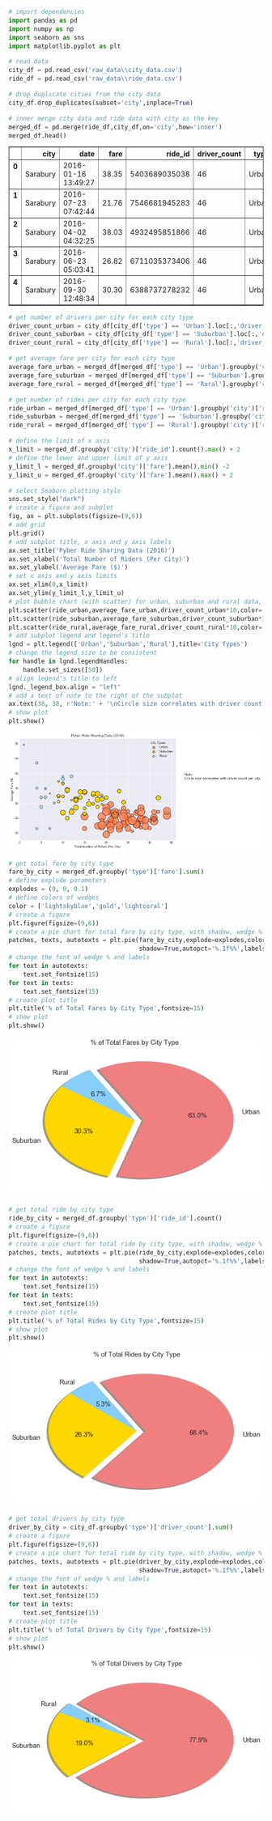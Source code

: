 

```python
# import dependencies
import pandas as pd
import numpy as np
import seaborn as sns
import matplotlib.pyplot as plt
```


```python
# read data
city_df = pd.read_csv('raw_data\\city_data.csv')
ride_df = pd.read_csv('raw_data\\ride_data.csv')
```


```python
# drop duplicate cities from the city data
city_df.drop_duplicates(subset='city',inplace=True)
```


```python
# inner merge city data and ride data with city as the key
merged_df = pd.merge(ride_df,city_df,on='city',how='inner')
merged_df.head()
```




<div>
<style>
    .dataframe thead tr:only-child th {
        text-align: right;
    }

    .dataframe thead th {
        text-align: left;
    }

    .dataframe tbody tr th {
        vertical-align: top;
    }
</style>
<table border="1" class="dataframe">
  <thead>
    <tr style="text-align: right;">
      <th></th>
      <th>city</th>
      <th>date</th>
      <th>fare</th>
      <th>ride_id</th>
      <th>driver_count</th>
      <th>type</th>
    </tr>
  </thead>
  <tbody>
    <tr>
      <th>0</th>
      <td>Sarabury</td>
      <td>2016-01-16 13:49:27</td>
      <td>38.35</td>
      <td>5403689035038</td>
      <td>46</td>
      <td>Urban</td>
    </tr>
    <tr>
      <th>1</th>
      <td>Sarabury</td>
      <td>2016-07-23 07:42:44</td>
      <td>21.76</td>
      <td>7546681945283</td>
      <td>46</td>
      <td>Urban</td>
    </tr>
    <tr>
      <th>2</th>
      <td>Sarabury</td>
      <td>2016-04-02 04:32:25</td>
      <td>38.03</td>
      <td>4932495851866</td>
      <td>46</td>
      <td>Urban</td>
    </tr>
    <tr>
      <th>3</th>
      <td>Sarabury</td>
      <td>2016-06-23 05:03:41</td>
      <td>26.82</td>
      <td>6711035373406</td>
      <td>46</td>
      <td>Urban</td>
    </tr>
    <tr>
      <th>4</th>
      <td>Sarabury</td>
      <td>2016-09-30 12:48:34</td>
      <td>30.30</td>
      <td>6388737278232</td>
      <td>46</td>
      <td>Urban</td>
    </tr>
  </tbody>
</table>
</div>




```python
# get number of drivers per city for each city type
driver_count_urban = city_df[city_df['type'] == 'Urban'].loc[:,'driver_count']
driver_count_suburban = city_df[city_df['type'] == 'Suburban'].loc[:,'driver_count']
driver_count_rural = city_df[city_df['type'] == 'Rural'].loc[:,'driver_count']
```


```python
# get average fare per city for each city type
average_fare_urban = merged_df[merged_df['type'] == 'Urban'].groupby('city')['fare'].mean()
average_fare_suburban = merged_df[merged_df['type'] == 'Suburban'].groupby('city')['fare'].mean()
average_fare_rural = merged_df[merged_df['type'] == 'Rural'].groupby('city')['fare'].mean()
```


```python
# get number of rides per city for each city type
ride_urban = merged_df[merged_df['type'] == 'Urban'].groupby('city')['ride_id'].count()
ride_suburban = merged_df[merged_df['type'] == 'Suburban'].groupby('city')['ride_id'].count()
ride_rural = merged_df[merged_df['type'] == 'Rural'].groupby('city')['ride_id'].count()
```


```python
# define the limit of x axis
x_limit = merged_df.groupby('city')['ride_id'].count().max() + 2
# define the lower and upper limit of y axis
y_limit_l = merged_df.groupby('city')['fare'].mean().min() -2
y_limit_u = merged_df.groupby('city')['fare'].mean().max() + 2
```


```python
# select Seaborn plotting style
sns.set_style("dark")
# create a figure and subplot
fig, ax = plt.subplots(figsize=(9,6))
# add grid
plt.grid()
# add subplot title, x axis and y axis labels
ax.set_title('Pyber Ride Sharing Data (2016)')
ax.set_xlabel('Total Number of Riders (Per City)')
ax.set_ylabel('Average Fare ($)')
# set x axis and y axis limits
ax.set_xlim(0,x_limit)
ax.set_ylim(y_limit_l,y_limit_u)
# plot bubble chart (with scatter) for urban, suburban and rural data, set color, edge and linewidth
plt.scatter(ride_urban,average_fare_urban,driver_count_urban*10,color='coral',alpha=0.8,edgecolor='k',linewidth=1)
plt.scatter(ride_suburban,average_fare_suburban,driver_count_suburban*10,color='gold',edgecolor='k',linewidth=1)
plt.scatter(ride_rural,average_fare_rural,driver_count_rural*10,color='skyblue',alpha=0.7,edgecolor='k',linewidth=1)
# add subplot legend and legend's title
lgnd = plt.legend(['Urban','Suburban','Rural'],title='City Types')
# change the legend size to be consistent
for handle in lgnd.legendHandles:
    handle.set_sizes([50])
# align legend's title to left
lgnd._legend_box.align = "left"
# add a text of note to the right of the subplot
ax.text(38, 38, r'Note:' + '\nCircle size correlates with driver count per city.',fontsize=12)
# show plot
plt.show()
```


![png](output_8_0.png)



```python
# get total fare by city type
fare_by_city = merged_df.groupby('type')['fare'].sum()
# define explode parameters
explodes = (0, 0, 0.1)
# define colors of wedges
color = ['lightskyblue','gold','lightcoral']
# create a figure
plt.figure(figsize=(9,6))
# create a pie chart for total fare by city type, with shadow, wedge % and wedge labels
patches, texts, autotexts = plt.pie(fare_by_city,explode=explodes,colors=color,startangle=120,
                                    shadow=True,autopct='%.1f%%',labels=fare_by_city.keys())
# change the font of wedge % and labels
for text in autotexts:
    text.set_fontsize(15)
for text in texts:
    text.set_fontsize(15)
# create plot title
plt.title('% of Total Fares by City Type',fontsize=15)
# show plot
plt.show()
```


![png](output_9_0.png)



```python
# get total ride by city type
ride_by_city = merged_df.groupby('type')['ride_id'].count()
# create a figure
plt.figure(figsize=(9,6))
# create a pie chart for total ride by city type, with shadow, wedge % and wedge labels
patches, texts, autotexts = plt.pie(ride_by_city,explode=explodes,colors=color,startangle=120,
                                    shadow=True,autopct='%.1f%%',labels=ride_by_city.keys())
# change the font of wedge % and labels
for text in autotexts:
    text.set_fontsize(15)
for text in texts:
    text.set_fontsize(15)
# create plot title
plt.title('% of Total Rides by City Type',fontsize=15)
# show plot
plt.show()
```


![png](output_10_0.png)



```python
# get total drivers by city type
driver_by_city = city_df.groupby('type')['driver_count'].sum()
# create a figure
plt.figure(figsize=(9,6))
# create a pie chart for total ride by city type, with shadow, wedge % and wedge labels
patches, texts, autotexts = plt.pie(driver_by_city,explode=explodes,colors=color,startangle=140,
                                    shadow=True,autopct='%.1f%%',labels=driver_by_city.keys())
# change the font of wedge % and labels
for text in autotexts:
    text.set_fontsize(15)
for text in texts:
    text.set_fontsize(15)
# create plot title
plt.title('% of Total Drivers by City Type',fontsize=15)
# show plot
plt.show()
```


![png](output_11_0.png)

